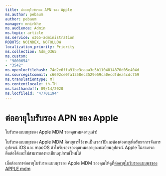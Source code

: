 ```yaml
---
title: ต่ออายุใบรับรอง APN ของ Apple
ms.author: pebaum
author: pebaum
manager: mnirkhe
ms.audience: Admin
ms.topic: article
ms.service: o365-administration
ROBOTS: NOINDEX, NOFOLLOW
localization_priority: Priority
ms.collection: Adm_O365
ms.custom:
- "9000654"
- "3542"
ms.openlocfilehash: 74d2e6ffa91be3caaa3e5b1104814870d05e404d
ms.sourcegitcommit: c6692ce0fa1358ec3529e59ca0ecdfdea4cdc759
ms.translationtype: MT
ms.contentlocale: th-TH
ms.lasthandoff: 09/14/2020
ms.locfileid: "47701194"
---
```

# <a name="renew-apple-apns-certificate"></a>ต่ออายุใบรับรอง APN ของ Apple

ใบรับรองแบบพุชของ Apple MDM ของคุณหมดอายุแล้ว!

ใบรับรองแบบพุชของ Apple MDM มีอายุการใช้งานเป็นเวลา1ปีและต้องต่ออายุเพื่อรักษาการจัดการอุปกรณ์ iOS และ macOS ถ้าใบรับรองของคุณหมดอายุลงทะเบียนอุปกรณ์ Apple ไม่สามารถติดต่อได้และไม่สามารถลงทะเบียนอุปกรณ์ใหม่ได้

เมื่อต้องการต่ออายุใบรับรองแบบพุชของ Apple MDM ของคุณให้ดูที่[ต่ออายุใบรับรองแบบพุชของ APPLE mdm](https://docs.microsoft.com/intune/enrollment/apple-mdm-push-certificate-get#renew-apple-mdm-push-certificate)
